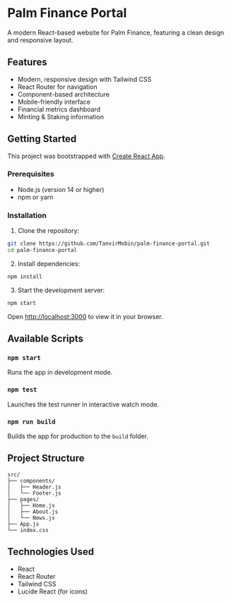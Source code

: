 # Palm Finance Portal

A modern React-based website for Palm Finance, featuring a clean design and responsive layout.

## Features

- Modern, responsive design with Tailwind CSS
- React Router for navigation
- Component-based architecture
- Mobile-friendly interface
- Financial metrics dashboard
- Minting & Staking information

## Getting Started

This project was bootstrapped with [Create React App](https://github.com/facebook/create-react-app).

### Prerequisites

- Node.js (version 14 or higher)
- npm or yarn

### Installation

1. Clone the repository:
```bash
git clone https://github.com/TanvirMobin/palm-finance-portal.git
cd palm-finance-portal
```

2. Install dependencies:
```bash
npm install
```

3. Start the development server:
```bash
npm start
```

Open [http://localhost:3000](http://localhost:3000) to view it in your browser.

## Available Scripts

### `npm start`
Runs the app in development mode.

### `npm test`
Launches the test runner in interactive watch mode.

### `npm run build`
Builds the app for production to the `build` folder.

## Project Structure

```
src/
├── components/
│   ├── Header.js
│   └── Footer.js
├── pages/
│   ├── Home.js
│   ├── About.js
│   └── News.js
├── App.js
└── index.css
```

## Technologies Used

- React
- React Router
- Tailwind CSS
- Lucide React (for icons)
